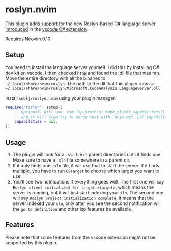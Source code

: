 # roslyn.nvim

This plugin adds support for the new Roslyn-based C# language server [introduced](https://devblogs.microsoft.com/visualstudio/announcing-csharp-dev-kit-for-visual-studio-code) in the [vscode C# extension](https://github.com/dotnet/vscode-csharp).

Requires Neovim 0.10

## Setup

You need to install the language server yourself. I did this by installing C#
dev kit on vscode. I then checked `htop` and found the .dll file that was ran.
Move the entire directory with all the binaries to
`~/.local/share/nvim/roslyn`. The path to the dll that this plugin runs is:
`~/.local/share/nvim/roslyn/Microsoft.CodeAnalysis.LanguageServer.dll`

Install `seblj/roslyn.nvim` using your plugin manager.

```lua
require("roslyn").setup({
    -- Optional. Will use `vim.lsp.protocol.make_client_capabilities()`,
    -- and it will also try to merge that with `nvim-cmp` LSP capabilities
    capabilities = nil,
})
```

## Usage

1. The plugin will look for a `.sln` file in parent
   directories until it finds one. Make sure to have a `.sln` file somewhere in
   a parent dir.
2. If it only finds one `.sln` file, it will use that to start the server.
   If it finds multiple, you have to run `CSTarget` to choose which target you want to use.
3. You'll see two notifications if everything goes well. The first one will say
   `Roslyn client initialized for target <target>`, which means the server is
   running, but it will just start indexing your `sln`. The second one will say
   `Roslyn project initialization complete`, it means that the server indexed
   your `sln`, only after you see the second notification will the `go to definition`
   and other lsp features be available.

## Features

Please note that some features from the vscode extension might not be supported by this plugin.
